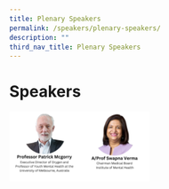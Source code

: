 ```yaml
---
title: Plenary Speakers
permalink: /speakers/plenary-speakers/
description: ""
third_nav_title: Plenary Speakers
---
```

#  Speakers

<div style="display: flex; flex-wrap: wrap;">
  <div style="flex-basis: 25%; max-width: 25%;">
    <a href="/speakers/plenary-speakers/patrick-mcgorry"><img alt="plenary speakers 1" src="/images/SpeakersPhoto/patrickmcgorrytn.png"></a>
  </div>
  <div style="flex-basis: 25%; max-width: 25%;">
    <a href="/speakers/plenary-speakers/swapna-verma"><img alt="plenary speakers 2" src="/images/SpeakersPhoto/swapnavermatn.png"></a>
  </div>

</div>